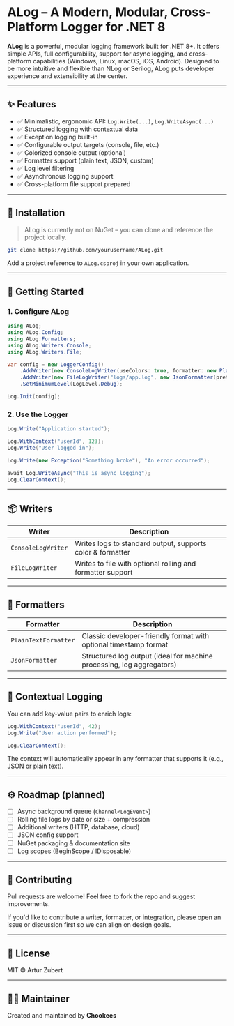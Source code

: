 # ALog – A Modern, Modular, Cross-Platform Logger for .NET 8

**ALog** is a powerful, modular logging framework built for .NET 8+. It offers simple APIs, full configurability, support for async logging, and cross-platform capabilities (Windows, Linux, macOS, iOS, Android). Designed to be more intuitive and flexible than NLog or Serilog, ALog puts developer experience and extensibility at the center.

---

## ✨ Features

- ✅ Minimalistic, ergonomic API: `Log.Write(...)`, `Log.WriteAsync(...)`
- ✅ Structured logging with contextual data
- ✅ Exception logging built-in
- ✅ Configurable output targets (console, file, etc.)
- ✅ Colorized console output (optional)
- ✅ Formatter support (plain text, JSON, custom)
- ✅ Log level filtering
- ✅ Asynchronous logging support
- ✅ Cross-platform file support prepared

---

## 🔧 Installation

> ALog is currently not on NuGet – you can clone and reference the project locally.

```bash
git clone https://github.com/yourusername/ALog.git
```

Add a project reference to `ALog.csproj` in your own application.

---

## 🚀 Getting Started

### 1. Configure ALog

```csharp
using ALog;
using ALog.Config;
using ALog.Formatters;
using ALog.Writers.Console;
using ALog.Writers.File;

var config = new LoggerConfig()
    .AddWriter(new ConsoleLogWriter(useColors: true, formatter: new PlainTextFormatter("HH:mm:ss")))
    .AddWriter(new FileLogWriter("logs/app.log", new JsonFormatter(pretty: true)))
    .SetMinimumLevel(LogLevel.Debug);

Log.Init(config);
```

### 2. Use the Logger

```csharp
Log.Write("Application started");

Log.WithContext("userId", 123);
Log.Write("User logged in");

Log.Write(new Exception("Something broke"), "An error occurred");

await Log.WriteAsync("This is async logging");
Log.ClearContext();
```

---

## 📦 Writers

| Writer           | Description                          |
|------------------|--------------------------------------|
| `ConsoleLogWriter` | Writes logs to standard output, supports color & formatter |
| `FileLogWriter`    | Writes to file with optional rolling and formatter support |

---

## 🧠 Formatters

| Formatter           | Description                          |
|---------------------|--------------------------------------|
| `PlainTextFormatter`| Classic developer-friendly format with optional timestamp format |
| `JsonFormatter`     | Structured log output (ideal for machine processing, log aggregators) |

---

## 🎯 Contextual Logging

You can add key-value pairs to enrich logs:

```csharp
Log.WithContext("userId", 42);
Log.Write("User action performed");

Log.ClearContext();
```

The context will automatically appear in any formatter that supports it (e.g., JSON or plain text).

---

## ⚙️ Roadmap (planned)

- [ ] Async background queue (`Channel<LogEvent>`)
- [ ] Rolling file logs by date or size + compression
- [ ] Additional writers (HTTP, database, cloud)
- [ ] JSON config support
- [ ] NuGet packaging & documentation site
- [ ] Log scopes (BeginScope / IDisposable)

---

## 🤝 Contributing

Pull requests are welcome! Feel free to fork the repo and suggest improvements.

If you'd like to contribute a writer, formatter, or integration, please open an issue or discussion first so we can align on design goals.

---

## 📄 License

MIT © Artur Zubert

---

## 👨‍💻 Maintainer

Created and maintained by **Chookees**  
